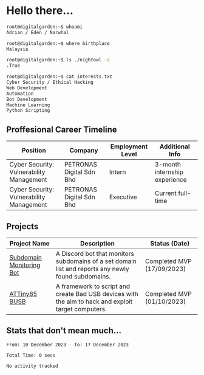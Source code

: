 # Hello there...

```bash
root@digitalgarden:~$ whoami
Adrian / Eden / Narwhal

root@digitalgarden:~$ where birthplace
Malaysia

root@digitalgarden:~$ ls ./nightowl -a
.True

root@digitalgarden:~$ cat interests.txt
Cyber Security / Ethical Hacking
Web Development
Automation
Bot Development
Machine Learning
Python Scripting
```

## Proffesional Career Timeline

|Position|Company|Employment Level|Additional Info|
|-------------|---------------------------------------------------------------|----|-----|
|Cyber Security: Vulnerability Management | PETRONAS Digital Sdn Bhd |Intern| 3-month internship experience |
|Cyber Security: Vulnerability Management | PETRONAS Digital Sdn Bhd |Executive|Current full-time|

## Projects

| Project Name | Description | Status (Date) |
|--------------|-------------|---------------|
|[Subdomain Monitoring Bot](https://github.com/edenfrey/subdomain-monitor)|A Discord bot that monitors subdomains of a set domain list and reports any newly found subdomains.|Completed MVP (17/09/2023)|
|[ATTiny85 BUSB](https://github.com/edenfrey/ATTiny85_BUSB)|A framework to script and create Bad USB devices with the aim to hack and exploit target computers.|Completed MVP (01/10/2023)|

## Stats that don't mean much...

<!--START_SECTION:waka-->

```all_time
From: 10 December 2023 - To: 17 December 2023

Total Time: 0 secs

No activity tracked
```

<!--END_SECTION:waka-->
